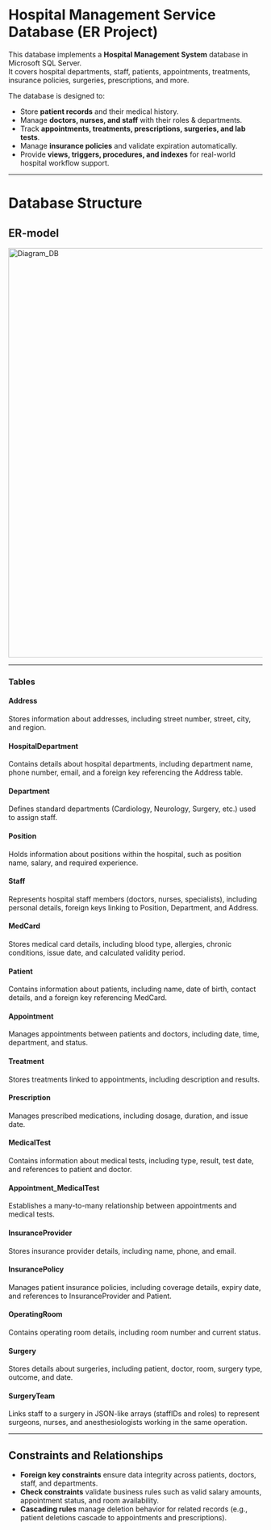 # Hospital Management Service Database (ER Project)



This database implements a **Hospital Management System** database in Microsoft SQL Server.  
It covers hospital departments, staff, patients, appointments, treatments, insurance policies, surgeries, prescriptions, and more.  
  

The database is designed to:
- Store **patient records** and their medical history.
- Manage **doctors, nurses, and staff** with their roles & departments.
- Track **appointments, treatments, prescriptions, surgeries, and lab tests**.
- Manage **insurance policies** and validate expiration automatically.
- Provide **views, triggers, procedures, and indexes** for real-world hospital workflow support.
---

# Database Structure

## ER-model

<img width="1194" height="811" alt="Diagram_DB" src="https://github.com/user-attachments/assets/c7a70e86-1782-4f83-9826-96e3877aa787" />

---

### Tables

#### Address
Stores information about addresses, including street number, street, city, and region.

#### HospitalDepartment
Contains details about hospital departments, including department name, phone number, email, and a foreign key referencing the Address table.

#### Department
Defines standard departments (Cardiology, Neurology, Surgery, etc.) used to assign staff.

#### Position
Holds information about positions within the hospital, such as position name, salary, and required experience.

#### Staff
Represents hospital staff members (doctors, nurses, specialists), including personal details, foreign keys linking to Position, Department, and Address.

#### MedCard
Stores medical card details, including blood type, allergies, chronic conditions, issue date, and calculated validity period.

#### Patient
Contains information about patients, including name, date of birth, contact details, and a foreign key referencing MedCard.

#### Appointment
Manages appointments between patients and doctors, including date, time, department, and status.

#### Treatment
Stores treatments linked to appointments, including description and results.

#### Prescription
Manages prescribed medications, including dosage, duration, and issue date.

#### MedicalTest
Contains information about medical tests, including type, result, test date, and references to patient and doctor.

#### Appointment_MedicalTest
Establishes a many-to-many relationship between appointments and medical tests.

#### InsuranceProvider
Stores insurance provider details, including name, phone, and email.

#### InsurancePolicy
Manages patient insurance policies, including coverage details, expiry date, and references to InsuranceProvider and Patient.

#### OperatingRoom
Contains operating room details, including room number and current status.

#### Surgery
Stores details about surgeries, including patient, doctor, room, surgery type, outcome, and date.

#### SurgeryTeam
Links staff to a surgery in JSON-like arrays (staffIDs and roles) to represent surgeons, nurses, and anesthesiologists working in the same operation.

---

## Constraints and Relationships

- **Foreign key constraints** ensure data integrity across patients, doctors, staff, and departments.  
- **Check constraints** validate business rules such as valid salary amounts, appointment status, and room availability.  
- **Cascading rules** manage deletion behavior for related records (e.g., patient deletions cascade to appointments and prescriptions).  
